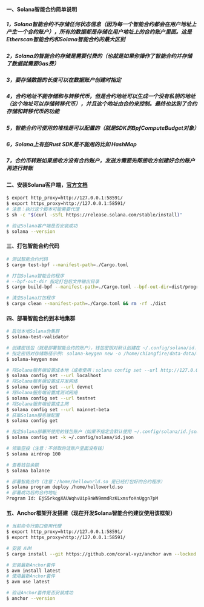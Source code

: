 #### 一、Solana智能合约简单说明
##### 1，Solana智能合约不存储任何状态信息（因为每一个智能合约都会在用户地址上产生一个合约账户），所有的数据都是存储在用户地址上的合约账户里面。这是Etherscan智能合约和Solana智能合约的最大区别
##### 2，Solana的智能合约存储是需要付费的（也就是如果你操作了智能合约并存储了数据就需要Gas费）
##### 3，要存储数据的长度可以在数据账户创建时指定
##### 4，合约地址不能存储和与转移代币，但是合约地址可以生成一个没有私钥的地址（这个地址可以存储转移代币），并且这个地址由合约来控制。最终也达到了合约存储和转移代币的功能
##### 5，智能合约可使用的堆栈是可以配置的（就是SDK的BpfComputeBudget对象）
##### 6，Solana上有些Rust SDK是不能用的比如 HashMap
##### 7，合约币转账如果接收方没有合约账户，发送方需要先帮接收方创建好合约账户再进行转账

#### 二、安装Solana客户端，[官方文档](https://docs.solana.com/getstarted/local)
```bash
$ export http_proxy=http://127.0.0.1:58591/
$ export https_proxy=http://127.0.0.1:58591/
# 注意：执行这个脚本可能需要代理
$ sh -c "$(curl -sSfL https://release.solana.com/stable/install)"

# 验证Solana客户端是否安装成功
$ solana --version
```

#### 三、打包智能合约代码
```bash
# 测试智能合约代码
$ cargo test-bpf --manifest-path=./Cargo.toml

# 打包Solana智能合约程序
# --bpf-out-dir 指定打包后文件输出目录
$ cargo build-bpf --manifest-path=./Cargo.toml --bpf-out-dir=dist/program

# 清空Solana打包程序
$ cargo clean --manifest-path=./Cargo.toml && rm -rf ./dist
```

#### 四、部署智能合约到本地集群
```bash
# 启动本地Solana伪集群
$ solana-test-validator

# 创建密钱包（就是部署智能合约的账户），钱包密钥对默认创建在 ~/.config/solana/id.json
# 指定密钥对存储路径示例: solana-keygen new -o /home/chiangfire/data-data/dev-tools/Solana/test-key/id.json
$ solana-keygen new

# 将Solana服务端设置成本地（或者使用：solana config set --url http://127.0.0.1:8899）
$ solana config set --url localhost
# 将Solana服务端设置成开发网络
$ solana config set --url devnet
# 将Solana服务端设置成测试网络
$ solana config set --url testnet
# 将Solana服务端设置成主网
$ solana config set --url mainnet-beta
# 获取Solana服务端配置
$ solana config get

# 指定Solana部署所使用的钱包账户（如果不指定会默认使用 ~/.config/solana/id.json）
$ solana config set -k ~/.config/solana/id.json

# 领取空投（注意：不领取的话账户里面没有钱）
$ solana airdrop 100

# 查看钱包余额
$ solana balance

# 部署智能合约（注意：/home/helloworld.so 是已经打包好的合约程序）
$ solana program deploy /home/helloworld.so
# 部署成功后的合约地址
Program Id: EjS5rkqgXAUWqhvUip9nWN9mmdRzKLxmsfoXnUggn7pM
```

#### 五、Anchor框架开发搭建（现在开发Solana智能合约建议使用该框架）
```bash
# 当前命令行窗口使用代理
$ export http_proxy=http://127.0.0.1:58591/
$ export https_proxy=http://127.0.0.1:58591/

# 安装 AVM
$ cargo install --git https://github.com/coral-xyz/anchor avm --locked --force

# 安装最新Anchor套件
$ avm install latest
# 使用最新Anchor套件
$ avm use latest

# 验证Anchor套件是否安装成功
$ anchor --version
```





